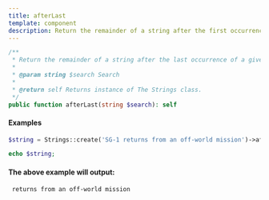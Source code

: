 ```yaml
---
title: afterLast
template: component
description: Return the remainder of a string after the first occurrence of a given value.
---
```


```php
/**
 * Return the remainder of a string after the last occurrence of a given value.
 *
 * @param string $search Search
 *
 * @return self Returns instance of The Strings class.
 */
public function afterLast(string $search): self
```

#### Examples

```php
$string = Strings::create('SG-1 returns from an off-world mission')->afterLast('SG-1');

echo $string;
```

#### The above example will output:

```text
 returns from an off-world mission
```
